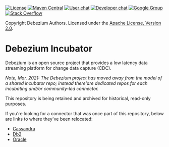 [![License](http://img.shields.io/:license-apache%202.0-brightgreen.svg)](http://www.apache.org/licenses/LICENSE-2.0.html)
[![Maven Central](https://maven-badges.herokuapp.com/maven-central/io.debezium/debezium-incubator-parent/badge.svg)](http://search.maven.org/#search%7Cga%7C1%7Cg%3A%22io.debezium%22)
[![User chat](https://img.shields.io/badge/chat-users-brightgreen.svg)](https://gitter.im/debezium/user)
[![Developer chat](https://img.shields.io/badge/chat-devs-brightgreen.svg)](https://gitter.im/debezium/dev)
[![Google Group](https://img.shields.io/:mailing%20list-debezium-brightgreen.svg)](https://groups.google.com/forum/#!forum/debezium)
[![Stack Overflow](http://img.shields.io/:stack%20overflow-debezium-brightgreen.svg)](http://stackoverflow.com/questions/tagged/debezium)

Copyright Debezium Authors.
Licensed under the [Apache License, Version 2.0](http://www.apache.org/licenses/LICENSE-2.0).

# Debezium Incubator

Debezium is an open source project that provides a low latency data streaming platform for change data capture (CDC).

_Note, Mar. 2021: The Debezium project has moved away from the model of a shared incubator repo; instead there'are dedicated repos for each incubating and/or community-led connector._

This repository is being retained and archived for historical, read-only purposes.

If you're looking for a connector that was once part of this repository, below are links to where they've been relocated:

* [Cassandra](https://github.com/debezium/debezium-connector-cassandra)
* [Db2](https://github.com/debezium/debezium-connector-db2)
* [Oracle](https://github.com/debezium/debezium)
